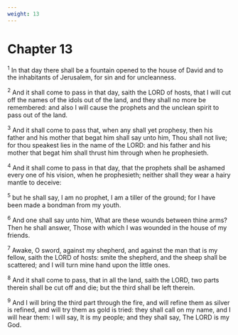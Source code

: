 ```yaml
---
weight: 13
---
```


# Chapter 13

<sup>1</sup> In that day there shall be a fountain opened to the house of David and to the inhabitants of Jerusalem, for sin and for uncleanness. 

<sup>2</sup> And it shall come to pass in that day, saith the LORD of hosts, that I will cut off the names of the idols out of the land, and they shall no more be remembered: and also I will cause the prophets and the unclean spirit to pass out of the land. 

<sup>3</sup> And it shall come to pass that, when any shall yet prophesy, then his father and his mother that begat him shall say unto him, Thou shall not live; for thou speakest lies in the name of the LORD: and his father and his mother that begat him shall thrust him through when he prophesieth. 

<sup>4</sup> And it shall come to pass in that day, that the prophets shall be ashamed every one of his vision, when he prophesieth; neither shall they wear a hairy mantle to deceive: 

<sup>5</sup> but he shall say, I am no prophet, I am a tiller of the ground; for I have been made a bondman from my youth. 

<sup>6</sup> And one shall say unto him, What are these wounds between thine arms? Then he shall answer, Those with which I was wounded in the house of my friends. 

<sup>7</sup> Awake, O sword, against my shepherd, and against the man that is my fellow, saith the LORD of hosts: smite the shepherd, and the sheep shall be scattered; and I will turn mine hand upon the little ones. 

<sup>8</sup> And it shall come to pass, that in all the land, saith the LORD, two parts therein shall be cut off and die; but the third shall be left therein. 

<sup>9</sup> And I will bring the third part through the fire, and will refine them as silver is refined, and will try them as gold is tried: they shall call on my name, and I will hear them: I will say, It is my people; and they shall say, The LORD is my God. 


